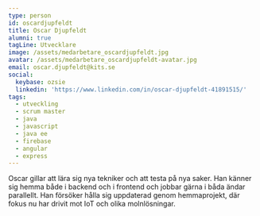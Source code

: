 ```yaml
---
type: person
id: oscardjupfeldt
title: Oscar Djupfeldt
alumni: true
tagLine: Utvecklare
image: /assets/medarbetare_oscardjupfeldt.jpg
avatar: /assets/medarbetare_oscardjupfeldt-avatar.jpg
email: oscar.djupfeldt@kits.se
social:
  keybase: ozsie
  linkedin: 'https://www.linkedin.com/in/oscar-djupfeldt-41891515/'
tags:
  - utveckling
  - scrum master
  - java
  - javascript
  - java ee
  - firebase
  - angular
  - express
---
```


Oscar gillar att lära sig nya tekniker och att testa på nya saker. Han känner sig hemma både i backend och i frontend och jobbar gärna i båda ändar parallellt. Han försöker hålla sig uppdaterad genom hemmaprojekt, där fokus nu har drivit mot IoT och olika molnlösningar.
